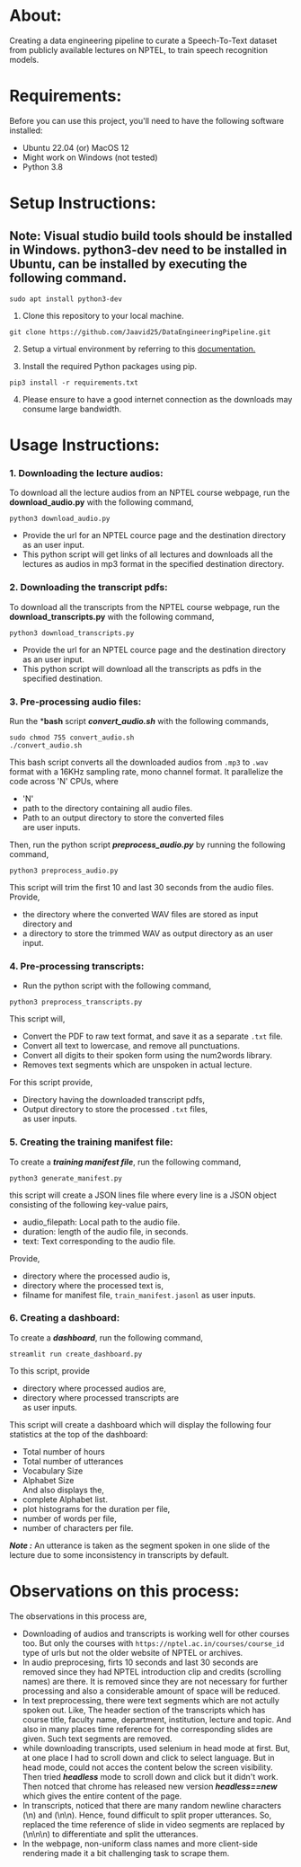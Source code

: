 # About:
   Creating a data engineering pipeline to curate a Speech-To-Text dataset from publicly available
lectures on NPTEL, to train speech recognition models.

# Requirements:
   Before you can use this project, you'll need to have the following software installed:  
   
   * Ubuntu 22.04 (or) MacOS 12  
   * Might work on Windows (not tested)  
   * Python 3.8
      
# Setup Instructions:
  ## Note: Visual studio build tools should be installed in Windows. python3-dev need to be installed in Ubuntu, can be installed by executing the following command.
   ```
   sudo apt install python3-dev
   
   ```
   1. Clone this repository to your local machine.  
   ``` 
   git clone https://github.com/Jaavid25/DataEngineeringPipeline.git
   ```  
   2. Setup a virtual environment by referring to this [documentation.](https://docs.python.org/3/library/venv.html)
      
   3. Install the required Python packages using pip.
   ```
   pip3 install -r requirements.txt 
   ``` 
   
   4. Please ensure to have a good internet connection as the downloads may consume large bandwidth.  
   
# Usage Instructions:  

   ### 1. Downloading the lecture audios:  
   To download all the lecture audios from an NPTEL course webpage, run the **download_audio.py** with the following command,  
   ```
   python3 download_audio.py
   ```  
   * Provide the url for an NPTEL cource page and the destination directory as an user input.  
   * This python script will get links of all lectures and downloads all the lectures as audios in mp3 format in the specified destination directory.
   
   ### 2. Downloading the transcript pdfs:  
   To download all the transcripts from the NPTEL course webpage, run the **download_transcripts.py** with the following command,
   ```
   python3 download_transcripts.py
   ```
   * Provide the url for an NPTEL cource page and the destination directory as an user input.
   * This python script will download all the transcripts as pdfs in the specified destination.
   
   ### 3. Pre-processing audio files:  
   Run the ***bash** script ***convert_audio.sh*** with the following commands,
   ```
   sudo chmod 755 convert_audio.sh
   ./convert_audio.sh
   ```  
   This bash script converts all the downloaded audios from `.mp3` to `.wav` format with a
   16KHz sampling rate, mono channel format. It parallelize the code across 'N' CPUs, where
   * 'N'  
   * path to the directory containing all audio files. 
   * Path to an output directory to store the converted files  
   are user inputs.  
     
   Then, run the python script ***preprocess_audio.py*** by running the following command,
   ```
   python3 preprocess_audio.py
   ```
   This script will trim the first 10 and last 30 seconds from the audio files.  
   Provide, 
   * the directory where the converted WAV files are stored as input directory and 
   * a directory to store the trimmed WAV as output directory 
   as an user input.
   ### 4. Pre-processing transcripts:  
   * Run the python script with the following command,
   ```
   python3 preprocess_transcripts.py
   ```  
   This script will,
   * Convert the PDF to raw text format, and save it as a separate `.txt` file.  
   * Convert all text to lowercase, and remove all punctuations.  
   * Convert all digits to their spoken form using the num2words library.  
   * Removes text segments which are unspoken in actual lecture.  
     
   For this script provide,  
   * Directory having the downloaded transcript pdfs,  
   * Output directory to store the processed `.txt` files,  
   as user inputs.  
   
   ### 5. Creating the training manifest file:  
   
   To create a ***training manifest file***, run the following command,
   ```
   python3 generate_manifest.py
   ```
   this script will create a JSON lines file where every line is a JSON object consisting of the following
   key-value pairs,  
   * audio_filepath: Local path to the audio file.  
   * duration: length of the audio file, in seconds.
   * text: Text corresponding to the audio file.  
     
   Provide,  
   * directory where the processed audio is,  
   * directory where the processed text is,  
   * filname for manifest file, `train_manifest.jasonl` 
   as user inputs.
   
   ### 6. Creating a dashboard:  
   To create a ***dashboard***, run the following command,  
   ```  
   streamlit run create_dashboard.py  
   ```  
   
   To this script, provide  
   * directory where processed audios are,  
   * directory where processed transcripts are  
   as user inputs.  
   
   This script will create a dashboard which will display the following four statistics at the top of the dashboard:
   * Total number of hours
   * Total number of utterances
   * Vocabulary Size
   * Alphabet Size  
   And also displays the,   
   * complete Alphabet list.  
   * plot histograms for the duration per file,  
   * number of words per file,  
   * number of characters per file.  
   
   ***Note :*** An utterance is taken as the segment spoken in one slide of the lecture due to some inconsistency in transcripts by default.  
   
# Observations on this process:  

The observations in this process are,  
  
* Downloading of audios and transcripts is working well for other courses too. But only the courses with `https://nptel.ac.in/courses/course_id` type of urls but not the older website of NPTEL or archives.  
* In audio preprocesing, firts 10 seconds and last 30 seconds are removed since they had NPTEL introduction clip and credits (scrolling names) are there. It is removed since they are not necessary for further processing and also a considerable amount of space will be reduced.  
* In text preprocessing, there were text segments which are not actully spoken out. Like, The header section of the transcripts which has course title, faculty name, department, institution, lecture and topic. And also in many places time reference for the corresponding slides are given. Such text segments are removed.  
* while downloading transcripts, used selenium in head mode at first. But, at one place I had to scroll down and click to select language. But in head mode, could not acces the content below the screen visibility. Then tried ***headless*** mode to scroll down and click but it didn't work. Then notced that chrome has released new version ***headless==new*** which gives the entire content of the page.  
* In transcripts, noticed that there are many random newline characters (\n) and (\n\n). Hence, found difficult to split proper utterances. So, replaced the time reference of slide in video segments are replaced by (\n\n\n) to differentiate and split the utterances.
* In the webpage, non-uniform class names and more client-side rendering made it a bit challenging task to scrape them.


